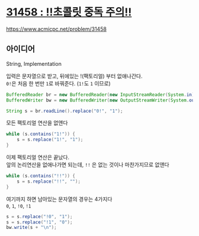 # [31458 : !!초콜릿 중독 주의!!](https://www.acmicpc.net/problem/31458)
https://www.acmicpc.net/problem/31458

## 아이디어
String, Implementation

입력은 문자열으로 받고, 뒤에있는 !(팩토리얼) 부터 없애나간다.  
`0!`은 처음 한 번만 `1`로 바꿔준다. (`1!`도 `1` 이므로)
```java
BufferedReader br = new BufferedReader(new InputStreamReader(System.in));
BufferedWriter bw = new BufferedWriter(new OutputStreamWriter(System.out));

String s = br.readLine().replace("0!", "1");
```

모든 팩토리얼 연산을 없앤다
```java
while (s.contains("1!")) {
    s = s.replace("1!", "1");
}
```

이제 팩토리얼 연산은 끝났다.  
앞의 논리연산을 없애나가면 되는데, `!!` 은 없는 것이나 마찬가지므로 없앤다
```java
while (s.contains("!!")) {
    s = s.replace("!!", "");
}
```

여기까지 하면 남아있는 문자열의 경우는 4가지다  
`0`, `1`, `!0`, `!1`
```java
s = s.replace("!0", "1");
s = s.replace("!1", "0");
bw.write(s + "\n");
```